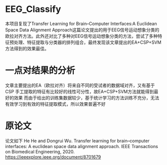 # EEG_Classify
本项目复现了Transfer Learning for Brain–Computer Interfaces:A Euclidean Space Data Alignment Approach这篇论文提出的用于EEG信号运动想象分类的欧拉对齐方法。此外还对比了多种对EEG信号运动想象分类的方法，尝试了多种特征预处理、特征提取与分类器的排列组合，最终发现该文章提出的EA+CSP+SVM方法得到的效果最佳。

# 一点对结果的分析
文章主要提出的EA（欧拉对齐）将来自不同的受试者的数据域对齐，又有基于 CSP 手工提取的特征有比较好的线性可分性，故EA+CSP+SVM方法就能得到最好的效果
而由于给出的训练集数据较少，基于统计学习的方法训练不充分，无法有效学习到有效的特征提取模式，所以效果普遍不好

# 原论文
论文如下
He He and Dongrui Wu. Transfer learning for brain–computer interfaces: A euclidean space data alignment approach. IEEE Transactions on Biomedical Engineering, 2020. 
https://ieeexplore.ieee.org/document/8701679

